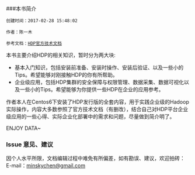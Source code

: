 


###本书简介

`创建时间：2017-02-28 15:48:02`

`作者：陈一木`

`参考文档：`[`HDP官方技术文档`](http://docs.hortonworks.com/HDPDocuments/Ambari-2.4.2.0/bk_ambari-installation/content/index.html)



本书主要介绍HDP的相关知识，暂时分为两大块:

- 基本入门知识，包括安装前准备、安装时操作、安装后验证、以及一些小的Tips。希望能够对刚接触HDP的你有所帮助。
- 企业级应用，包括HDP集群的安全保障与权限管理、数据采集、数据可视化以及一些小的Tips。希望能够为你提供一些HDP在企业的应用参考。

作者本人在Centos6下安装了HDP发行版的全套内容，用于实践企业级的Hadoop实际操作，内容大多数参照了官方技术文档（有删改），结合自己对HDP平台企业级应用的一些心得、实际企业化部署中的需求和问题，尽量做到简介明了。

ENJOY DATA~


### Issue 意见、建议 
因个人水平所限，文档编辑过程中难免有所偏差，如有勘误、建议，欢迎拍砖：E-mail：[minskychen@gmail.com](mailto:minskychen@gmail.com)



